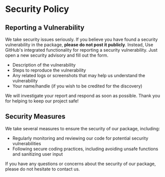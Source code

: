 # Security Policy

## Reporting a Vulnerability

We take security issues seriously. If you believe you have found a security vulnerability in the package, **please do not post it publicly**. Instead, Use GitHub's integrated functionality for reporting a security vulnerability. Just open a new security advisory and fill out the form.

- Description of the vulnerability
- Steps to reproduce the vulnerability
- Any related logs or screenshots that may help us understand the vulnerability
- Your name/handle (if you wish to be credited for the discovery)

We will investigate your report and respond as soon as possible. Thank you for helping to keep our project safe!

## Security Measures

We take several measures to ensure the security of our package, including:

- Regularly monitoring and reviewing our code for potential security vulnerabilities
- Following secure coding practices, including avoiding unsafe functions and sanitizing user input

If you have any questions or concerns about the security of our package, please do not hesitate to contact us.
